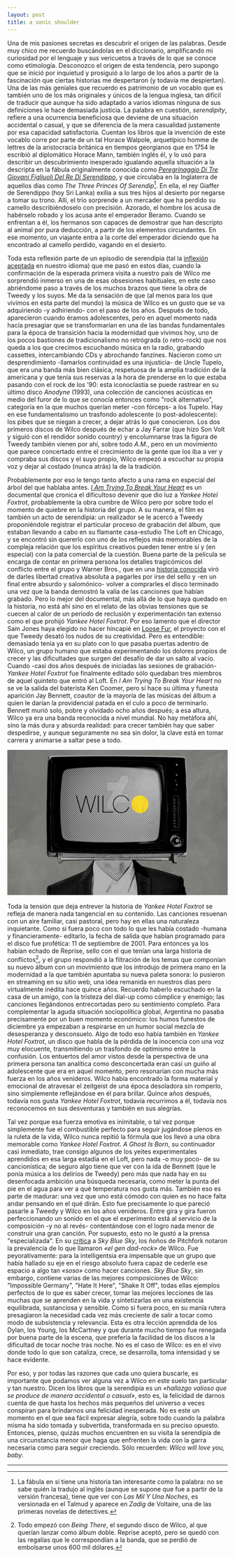 ```yaml
---
layout: post
title: a sonic shoulder
---
```


Una de mis pasiones secretas es descubrir el origen de las palabras. Desde muy chico me recuerdo buscándolas en el diccionario, amplificando mi curiosidad por el lenguaje y sus vericuetos a través de lo que se conoce como etimología. Desconozco el origen de esta tendencia, pero supongo que se inició por inquietud y prosiguió a lo largo de los años a partir de la fascinación que ciertas historias me despertaron (y todavía me despiertan). Una de las más geniales que recuerdo es patrimonio de un vocablo que es también uno de los más originales y únicos de la lengua inglesa, tan difícil de traducir que aunque ha sido adaptado a varios idiomas ninguna de sus definiciones le hace demasiada justicia. La palabra en cuestión, *serendipity*, refiere a una ocurrencia beneficiosa que deviene de una situación accidental o casual, y que se diferencia de la mera casualidad justamente por esa capacidad satisfactoria. Cuentan los libros que la invención de este vocablo corre por parte de un tal Horace Walpole, arquetípico homme de lettres de la aristocracia británica en tiempos georgianos que en 1754 le escribió al diplomático Horace Mann, también inglés él, y lo usó para describir un descubrimiento inesperado igualando aquella situación a la descripta en la fábula originalmente conocida como [*Peregrinaggio Di Tre Giovani Figliuoli Del Re Di Serendippo*](https://it.wikisource.org/wiki/Peregrinaggio_di_tre_giovani_figliuoli_del_re_di_Serendippo/Peregrinaggio_di_tre_giovani_figliuoli_del_re_di_Serendippo), y que circulaba en la Inglaterra de aquellos días como *The Three Princes Of Serendip*[^fn-n1]. En ella, el rey Giaffer de Serendippo (hoy Sri Lanka) exilia a sus tres hijos al desierto por negarse a tomar su trono. Allí, el trío sorprende a un mercader que ha perdido su camello describiéndoselo con precisión. Azorado, el hombre los acusa de habérselo robado y los acusa ante el emperador Beramo. Cuando se enfrentan a él, los hermanos son capaces de demostrar que han descripto al animal por pura deducción, a partir de los elementos circundantes. En ese momento, un viajante entra a la corte del emperador diciendo que ha encontrado al camello perdido, vagando en el desierto.

Toda esta reflexión parte de un episodio de serendipia (tal la [inflexión aceptada](http://dle.rae.es/?id=Xem9fCc) en nuestro idioma) que me pasó en estos días, cuando la confirmación de la esperada primera visita a nuestro país de Wilco me sorprendió inmerso en una de esas obsesiones habituales, en este caso abriéndome paso a través de los muchos brazos que tiene la obra de Tweedy y los suyos. Me da la sensación de que (al menos para los que vivimos en esta parte del mundo) la música de Wilco es un gusto que se va adquiriendo -y adhiriendo- con el paso de los años. Después de todo, aparecieron cuando éramos adolescentes, pero en aquel momento nada hacía presagiar que se transformarían en una de las bandas fundamentales para la época de transición hacia la modernidad que vivimos hoy, uno de los pocos bastiones de tradicionalismo no retrógrada (o retro-rock) que nos queda a los que crecimos escuchando música en la radio, grabando cassettes, intercambiando CDs y abrochando fanzines. Nacieron como un desprendimiento -llamarlos continuidad es una injusticia- de Uncle Tupelo, que era una banda más bien clásica, respetuosa de la amplia tradición de la americana y que tenía sus reservas a la hora de prenderse en lo que estaba pasando con el rock de los '90: esta iconoclastia se puede rastrear en su último disco *Anodyne* (1993), una colección de canciones acústicas en medio del furor de lo que se conocía entonces como "rock alternativo", categoría en la que muchos querían meter -con fórceps- a los Tupelo. Hay en ese fundamentalismo un trasfondo adolescente (o post-adolescente): los pibes que se niegan a crecer, a dejar atrás lo que conocieron. Los dos primeros discos de Wilco después de echar a Jay Farrar (que hizo Son Volt y siguió con el rendidor sonido country) y encolumnarse tras la figura de Tweedy también vienen por ahí, sobre todo *A.M.*, pero en un movimiento que parece concertado entre el crecimiento de la gente que los iba a ver y compraba sus discos y el suyo propio, Wilco empezó a escuchar su propia voz y dejar al costado (nunca atrás) la de la tradición.

Probablemente por eso le tengo tanto afecto a una rama en especial del árbol del que hablaba antes. [*I Am Trying To Break Your Heart*](http://veoh.com/watch/v70497095nejET5bJ) es un documental que cronica el dificultoso devenir que dio luz a *Yankee Hotel Foxtrot*, probablemente la obra cumbre de Wilco pero por sobre todo el momento de quiebre en la historia del grupo. A su manera, el film es también un acto de serendipia: un realizador se le acercó a Tweedy proponiéndole registrar el particular proceso de grabación del álbum, que estaban llevando a cabo en su flamante casa-estudio The Loft en Chicago, y se encontró sin quererlo con uno de los reflejos más memorables de la compleja relación que los espíritus creativos pueden tener entre sí y (en especial) con la pata comercial de la cuestión. Buena parte de la película se encarga de contar en primera persona los detalles tragicómicos del conflicto entre el grupo y Warner Bros., que en una [historia conocida](http://web.archive.org/web/20010826133635/http://www.chicagotribune.com/features/lifestyle/chi-0108150038aug15.story?coll=chi-leisure-hed) viró de darles libertad creativa absoluta a pagarles por irse del sello y -en un final entre absurdo y salomónico- volver a comprarles el disco terminado una vez que la banda demostró la valía de las canciones que habían grabado. Pero lo mejor del documental, más allá de lo que haya quedado en la historia, no está ahí sino en el relato de las obvias tensiones que se cuecen al calor de un periodo de reclusión y experimentación tan extenso como el que prohijó *Yankee Hotel Foxtrot*. Por eso lamento que el director Sam Jones haya elegido no hacer hincapié en [Loose Fur](http://demidiscoteca.cc/post/130614533817/loose-fur-loose-fur-drag-city-2003-320-kbps-99), el proyecto con el que Tweedy desató los nudos de su creatividad. Pero es entendible: demasiado tenía ya en su plato con lo que pasaba puertas adentro de Wilco, un grupo humano que estaba experimentando los dolores propios de crecer y las dificultades que surgen del desafío de dar un salto al vacío. Cuando -casi dos años después de iniciadas las sesiones de grabación- *Yankee Hotel Foxtrot* fue finalmente editado sólo quedaban tres miembros de aquel quinteto que entró al Loft. En *I Am Trying To Break Your Heart* no se ve la salida del baterista Ken Coomer, pero sí hace su última y funesta aparición Jay Bennett, coautor de la mayoría de las músicas del álbum a quien le darían la providencial patada en el culo a poco de terminarlo. Bennett murió solo, pobre y olvidado ocho años después; a esa altura, Wilco ya era una banda reconocida a nivel mundial. No hay metáfora ahí, sino la más dura y absurda realidad: para crecer también hay que saber despedirse, y aunque seguramente no sea sin dolor, la clave está en tomar carrera y animarse a saltar pese a todo.

![alt text](https://raw.githubusercontent.com/irigoin/irigoin.github.io/master/images/wilcolovesyou.jpg "Kicking Television")

Toda la tensión que deja entrever la historia de *Yankee Hotel Foxtrot* se refleja de manera nada tangencial en su contenido. Las canciones resuenan con un aire familiar, casi pastoral, pero hay en ellas una naturaleza inquietante. Como si fuera poco con todo lo que les había costado -humana y financieramente- editarlo, la fecha de salida que habían programado para el disco fue profética: 11 de septiembre de 2001. Para entonces ya los habían echado de Reprise, sello con el que tenían una larga historia de conflictos[^fn-n2], y el grupo respondió a la filtración de los temas que componían su nuevo álbum con un movimiento que los introdujo de primera mano en la modernidad a la que también apuntaba su nueva paleta sonora: lo pusieron en streaming en su sitio web, una idea remanida en nuestros días pero virtualmente inédita hace quince años. Recuerdo haberlo escuchado en la casa de un amigo, con la tristeza del dial-up como cómplice y enemigo; las canciones llegándonos entrecortadas pero su sentimiento completo. Para complementar la aguda situación sociopolítica global, Argentina no pasaba precisamente por un buen momento económico: los humos funestos de diciembre ya empezaban a respirarse en un humor social mezcla de desesperanza y desconsuelo. Algo de todo eso había también en *Yankee Hotel Foxtrot*, un disco que habla de la pérdida de la inocencia con una voz muy elocuente, transmitiendo un trasfondo de optimismo entre la confusión. Los entuertos del amor vistos desde la perspectiva de una primera persona tan analítica como desconcertada eran casi un guiño al adolescente que era en aquel momento, pero resonarían con mucha más fuerza en los años venideros. Wilco había encontrado la forma material y emocional de atravesar el zeitgeist  de una época desoladora sin romperlo, sino simplemente reflejándose en él para brillar. Quince años después, todavía nos gusta *Yankee Hotel Foxtrot*, todavía recurrimos a él, todavía nos reconocemos en sus desventuras y también en sus alegrías.

Tal vez porque esa fuerza emotiva es inimitable, o tal vez porque simplemente fue el combustible perfecto para seguir jugándose plenos en la ruleta de la vida, Wilco nunca repitió la fórmula que los llevó a una obra memorable como *Yankee Hotel Foxtrot*. *A Ghost Is Born*, su continuador casi inmediato, trae consigo algunos de los yeites experimentales aprendidos en esa larga estadía en el Loft, pero nada -o muy poco- de su cancionística; de seguro algo tiene que ver con la ida de Bennett (que le ponía música a los delirios de Tweedy) pero más que nada hay en su desenfocada ambición una búsqueda necesaria, como meter la punta del pie en el agua para ver a qué temperatura nos gusta más. También eso es parte de madurar: una vez que uno está cómodo con quien es no hace falta andar pensando en el qué dirán. Esto fue precisamente lo que pareció pasarle a Tweedy y Wilco en los años venideros. Entre gira y gira fueron perfeccionando un sonido en el que el experimento está al servicio de la composición -y no al revés- contentándose con el logro nada menor de construir una gran canción. Por supuesto, esto no le gustó a la prensa "especializada". En su [crítica](http://pitchfork.com/reviews/albums/10219-sky-blue-sky/) a *Sky Blue Sky*, los ñoños de Pitchfork notaron la prevalencia de lo que llamaron *«el gen dad-rock»* de Wilco. Fue peyorativamente: para la intelligentsia era impensable que un grupo que había hallado su eje en el riesgo absoluto fuera capaz de cederle ese espacio a algo tan *«soso»* como hacer canciones. *Sky Blue Sky*, sin embargo, contiene varias de las mejores composiciones de Wilco: "Impossible Germany", "Hate It Here", "Shake It Off", todas ellas ejemplos perfectos de lo que es saber crecer, tomar las mejores lecciones de las muchas que se aprenden en la vida y sintetizarlas en una existencia equilibrada, sustanciosa y sensible. Como si fuera poco, en su manía rutera presagiaron la necesidad cada vez más creciente de salir a tocar como modo de subsistencia y relevancia. Esta es otra lección aprendida de los Dylan, los Young, los McCartney y que durante mucho tiempo fue renegada por buena parte de la escena, que prefería la facilidad de los discos a la dificultad de tocar noche tras noche. No es el caso de Wilco: es en el vivo donde todo lo que son cataliza, crece, se desarrolla, toma intensidad y se hace evidente.

Por eso, y por todas las razones que cada uno quiera buscarle, es importante que podamos ver alguna vez a Wilco en este suelo tan particular y tan nuestro. Dicen los libros que la serendipia es un *«hallazgo valioso que se produce de manera accidental o casual»*, esto es, la felicidad de darnos cuenta de que hasta los hechos más pequeños del universo a veces conspiran para brindarnos una felicidad inesperada. No es este un momento en el que sea fácil expresar alegría, sobre todo cuando la palabra misma ha sido tomada y subvertida, transformada en su preciso opuesto. Entonces, pienso, quizás muchos encuentren en su visita la serendipia de una circunstancia menor que haga que enfrenten la vida con la garra necesaria como para seguir creciendo. Sólo recuerden: *Wilco will love you, baby*.

---
[^fn-n1]: La fábula en sí tiene una historia tan interesante como la palabra: no se sabe quién la tradujo al inglés (aunque se supone que fue a partir de la versión francesa), tiene que ver con *Las Mil Y Una Noches*, es versionada en el Talmud y aparece en *Zadig* de Voltaire, una de las primeras novelas de detectives.
[^fn-n2]: Todo empezó con *Being There*, el segundo disco de Wilco, al que querían lanzar como álbum doble. Reprise aceptó, pero se quedó con las regalías que le correspondían a la banda, que se perdió de embolsarse unos 600 mil dólares.
